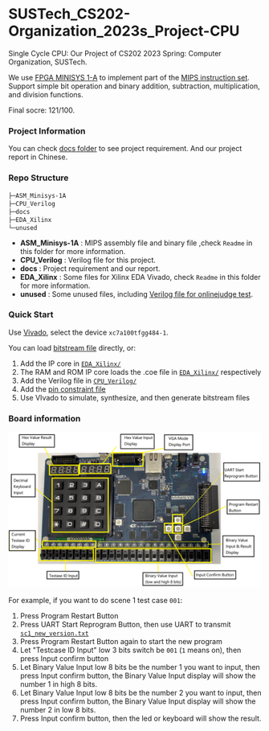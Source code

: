 # SUSTech_CS202-Organization_2023s_Project-CPU
Single Cycle CPU: Our Project of CS202 2023 Spring: Computer Organization, SUSTech.

We use [FPGA MINISYS 1-A](http://www.e-elements.com/product/show/id/1.shtml) to implement part of the [MIPS instruction set](https://mips.com/). Support simple bit operation and binary addition, subtraction, multiplication, and division functions.

Final socre: 121/100.

### Project Information

You can check [docs folder](docs/) to see project requirement. And our project report in Chinese.

### Repo Structure

```
├─ASM_Minisys-1A
├─CPU_Verilog
├─docs
├─EDA_Xilinx
└─unused
```

- **ASM_Minisys-1A** : MIPS assembly file and binary file ,check `Readme` in this folder for more information.
- **CPU_Verilog** : Verilog file for this project.
- **docs** : Project requirement and our report.
- **EDA_Xilinx** : Some files for Xilinx EDA Vivado, check `Readme` in this folder for more information.
- **unused** : Some unused files, including [Verilog file for onlinejudge test](unused/OJ_backup/).

### Quick Start

Use [Vivado](https://www.xilinx.com/products/design-tools/vivado.html), select the device `xc7a100tfgg484-1`.

You can load [bitstream file](EDA_Xilinx/CPU_TOP_new.bit) directly, or:

1. Add the IP core in [`EDA_Xilinx/`](EDA_Xilinx/)
2. The RAM and ROM IP core loads the .coe file in [`EDA_Xilinx/`](EDA_Xilinx/) respectively
3. Add the Verilog file in [`CPU_Verilog/`](CPU_Verilog/)
4. Add the [pin constraint file](EDA_Xilinx/minisys_cons.xdc)
5. Use VIvado to simulate, synthesize, and then generate bitstream files

### Board information

![MINISYS](docs/img/MINISYS.png)

For example, if you want to do scene 1 test case `001`:

1. Press Program Restart Button
2. Press UART Start Reprogram Button, then use UART to transmit [`sc1_new_version.txt`](ASM_Minisys-1A/uart_txt/sc1_new_version.txt)
3. Press Program Restart Button again to start the new program
4. Let "Testcase ID Input" low 3 bits switch be `001` (`1` means on), then press Input confirm button
5. Let Binary Value Input low 8 bits be the number 1 you want to input, then press Input confirm button, the Binary Value Input display will show the number 1 in high 8 bits.
6. Let Binary Value Input low 8 bits be the number 2 you want to input, then press Input confirm button, the Binary Value Input display will show the number 2 in low 8 bits.
7. Press Input confirm button, then the led or keyboard will show the result.
